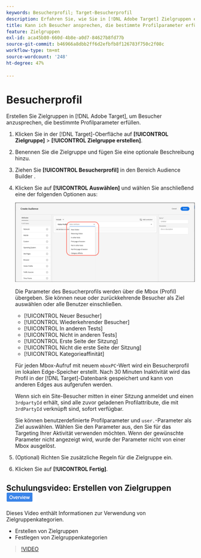 ```yaml
---
keywords: Besucherprofil; Target-Besucherprofil
description: Erfahren Sie, wie Sie in [!DNL Adobe Target] Zielgruppen erstellen, um Besucher anzusprechen, die bestimmte Profilparameter wie neue oder wiederkehrende Besucher, Kategorieaffinität und mehr erfüllen.
title: Kann ich Besucher ansprechen, die bestimmte Profilparameter erfüllen?
feature: Zielgruppen
exl-id: aca45b80-660d-4b8e-a0d7-84627b8fd77b
source-git-commit: b46966a8dbb2ff6d2efbfb8f126783f750c2f08c
workflow-type: tm+mt
source-wordcount: '248'
ht-degree: 47%

---
```


# Besucherprofil

Erstellen Sie Zielgruppen in [!DNL Adobe Target], um Besucher anzusprechen, die bestimmte Profilparameter erfüllen.

1. Klicken Sie in der [!DNL Target]-Oberfläche auf **[!UICONTROL Zielgruppe]** > **[!UICONTROL Zielgruppe erstellen]**.
1. Benennen Sie die Zielgruppe und fügen Sie eine optionale Beschreibung hinzu.
1. Ziehen Sie **[!UICONTROL Besucherprofil]** in den Bereich Audience Builder .

1. Klicken Sie auf **[!UICONTROL Auswählen]** und wählen Sie anschließend eine der folgenden Optionen aus:

   ![](assets/target_visitor_profile.png)

   Die Parameter des Besucherprofils werden über die Mbox (Profil) übergeben. Sie können neue oder zurückkehrende Besucher als Ziel auswählen oder alle Benutzer einschließen.

   * [!UICONTROL Neuer Besucher]
   * [!UICONTROL Wiederkehrender Besucher]
   * [!UICONTROL In anderen Tests]
   * [!UICONTROL Nicht in anderen Tests]
   * [!UICONTROL Erste Seite der Sitzung]
   * [!UICONTROL Nicht die erste Seite der Sitzung]
   * [!UICONTROL Kategorieaffinität]

   Für jeden Mbox-Aufruf mit neuem `mboxPC`-Wert wird ein Besucherprofil im lokalen Edge-Speicher erstellt. Nach 30 Minuten Inaktivität wird das Profil in der [!DNL Target]-Datenbank gespeichert und kann von anderen Edges aus aufgerufen werden.

   Wenn sich ein Site-Besucher mitten in einer Sitzung anmeldet und einen `3rdpartyId` erhält, sind alle zuvor geladenen Profilattribute, die mit `3rdPartyId` verknüpft sind, sofort verfügbar.

   Sie können benutzerdefinierte Profilparameter und `user.`-Parameter als Ziel auswählen. Wählen Sie den Parameter aus, den Sie für das Targeting Ihrer Aktivität verwenden möchten. Wenn der gewünschte Parameter nicht angezeigt wird, wurde der Parameter nicht von einer Mbox ausgelöst.

1. (Optional) Richten Sie zusätzliche Regeln für die Zielgruppe ein.
1. Klicken Sie auf **[!UICONTROL Fertig]**.

## Schulungsvideo: Erstellen von Zielgruppen ![Badge &quot;Überblick&quot;](/help/assets/overview.png)

Dieses Video enthält Informationen zur Verwendung von Zielgruppenkategorien.

* Erstellen von Zielgruppen
* Festlegen von Zielgruppenkategorien

>[!VIDEO](https://video.tv.adobe.com/v/17392)
